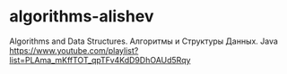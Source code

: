 # algorithms-alishev
Algorithms and Data Structures. 
Алгоритмы и Структуры Данных. Java
https://www.youtube.com/playlist?list=PLAma_mKffTOT_qpTFv4KdD9DhOAUd5Rqy
